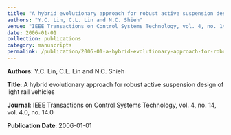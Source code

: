 ```yaml
---
title: "A hybrid evolutionary approach for robust active suspension design of light rail vehicles"
authors: "Y.C. Lin, C.L. Lin and N.C. Shieh"
venue: "IEEE Transactions on Control Systems Technology, vol. 4, no. 14, vol. 4.0, no. 14.0"
date: 2006-01-01
collection: publications
category: manuscripts
permalink: /publication/2006-01-a-hybrid-evolutionary-approach-for-robust-active-suspension-design-of-light-rail-vehicles
---
```


**Authors**: Y.C. Lin, C.L. Lin and N.C. Shieh

**Title**: A hybrid evolutionary approach for robust active suspension design of light rail vehicles

**Journal**: IEEE Transactions on Control Systems Technology, vol. 4, no. 14, vol. 4.0, no. 14.0

**Publication Date**: 2006-01-01
